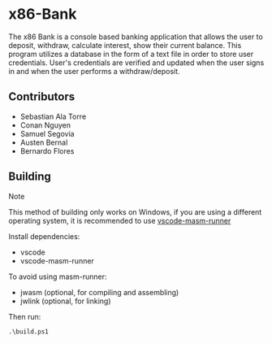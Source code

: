 # x86-Bank

The x86 Bank is a console based banking application that
allows the user to deposit, withdraw, calculate interest,
 show their current balance. This program utilizes a database
in the form of a text file in order to store user credentials.
User's credentials are verified and updated when the user signs
in and when the user performs a withdraw/deposit.

## Contributors

- Sebastian Ala Torre
- Conan Nguyen
- Samuel Segovia
- Austen Bernal
- Bernardo Flores

## Building

> [!NOTE]
> This method of building only works on Windows, if you are using a different operating system, it is recommended to use [vscode-masm-runner](https://github.com/istareatscreens/vscode-masm-runner)

Install dependencies:

- vscode
- vscode-masm-runner

 To avoid using masm-runner:
- jwasm (optional, for compiling and assembling)
- jwlink (optional, for linking)

Then run:

```shell
.\build.ps1
```
